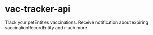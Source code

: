 # vac-tracker-api
 Track your petEntities vaccinations. Receive notification about expiring vaccinationRecordEntity and much more.
